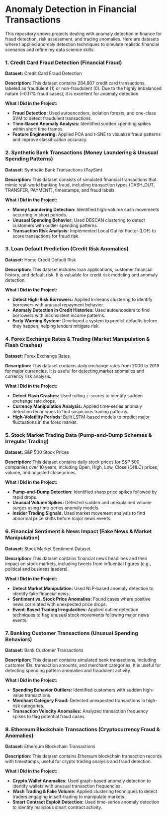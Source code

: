 # Anomaly Detection in Financial Transactions

This repository shows projects dealing with anomaly detection in finance for fraud detection, risk assessment, and trading anomalies. Here are datasets where I applied anomaly detection techniques to simulate realistic financial scenarios and refine my data science skills.

### 1. Credit Card Fraud Detection (Financial Fraud)

**Dataset:** Credit Card Fraud Detection

**Description:** This dataset contains 284,807 credit card transactions, labeled as fraudulent (1) or non-fraudulent (0). Due to the highly imbalanced nature (~0.17% fraud cases), it is excellent for anomaly detection.

**What I Did in the Project:**

- **Fraud Detection:** Used autoencoders, isolation forests, and one-class SVM to detect fraudulent transactions.
- **Time-Based Anomaly Analysis:** Identified sudden spending spikes within short time frames.
- **Feature Engineering:** Applied PCA and t-SNE to visualize fraud patterns and improve classification accuracy.

### 2. Synthetic Bank Transactions (Money Laundering & Unusual Spending Patterns)

**Dataset:** Synthetic Bank Transactions (PaySim)

**Description:** This dataset consists of simulated financial transactions that mimic real-world banking fraud, including transaction types (CASH_OUT, TRANSFER, PAYMENT), timestamps, and fraud labels.

**What I Did in the Project:**

- **Money Laundering Detection:** Identified high-volume cash movements occurring in short periods.
- **Unusual Spending Behavior:** Used DBSCAN clustering to detect customers with outlier spending patterns.
- **Transaction Risk Analysis:** Implemented Local Outlier Factor (LOF) to score transactions for fraud risk.

### 3. Loan Default Prediction (Credit Risk Anomalies)

**Dataset:** Home Credit Default Risk

**Description:** This dataset includes loan applications, customer financial history, and default risk. It is valuable for credit risk modeling and anomaly detection.

**What I Did in the Project:**

- **Detect High-Risk Borrowers:** Applied k-means clustering to identify borrowers with unusual repayment behavior.
- **Anomaly Detection in Credit Histories:** Used autoencoders to find borrowers with inconsistent income patterns.
- **Early Warning System:** Developed a system to predict defaults before they happen, helping lenders mitigate risk.

### 4. Forex Exchange Rates & Trading (Market Manipulation & Flash Crashes)

**Dataset:** Forex Exchange Rates

**Description:** This dataset contains daily exchange rates from 2000 to 2019 for major currencies. It is useful for detecting market anomalies and currency risk analysis.

**What I Did in the Project:**

- **Detect Flash Crashes:** Used rolling z-scores to identify sudden exchange rate drops.
- **Currency Manipulation Analysis:** Applied time-series anomaly detection techniques to find suspicious trading patterns.
- **High-Volatility Periods:** Built LSTM-based models to predict major fluctuations in the forex market.

### 5. Stock Market Trading Data (Pump-and-Dump Schemes & Irregular Trading)

**Dataset:** S&P 500 Stock Prices

**Description:** This dataset contains daily stock prices for S&P 500 companies over 10 years, including Open, High, Low, Close (OHLC) prices, volume, and adjusted close prices.

**What I Did in the Project:**

- **Pump-and-Dump Detection:** Identified sharp price spikes followed by rapid drops.
- **Unusual Volume Spikes:** Detected sudden and unexplained volume surges using time-series anomaly models.
- **Insider Trading Signals:** Used market movement analysis to find abnormal price shifts before major news events.

### 6. Financial Sentiment & News Impact (Fake News & Market Manipulation)

**Dataset:** Stock Market Sentiment Dataset

**Description:** This dataset contains financial news headlines and their impact on stock markets, including tweets from influential figures (e.g., political and business leaders).

**What I Did in the Project:**

- **Detect Market Manipulation:** Used NLP-based anomaly detection to identify fake financial news.
- **Sentiment vs. Stock Price Anomalies:** Found cases where positive news correlated with unexpected price drops.
- **Event-Based Trading Irregularities:** Applied outlier detection techniques to flag unusual stock movements following major news events.

### 7. Banking Customer Transactions (Unusual Spending Behaviors)

**Dataset:** Bank Customer Transactions

**Description:** This dataset contains simulated bank transactions, including customer IDs, transaction amounts, and merchant categories. It is useful for detecting spending pattern anomalies and fraudulent activity.

**What I Did in the Project:**

- **Spending Behavior Outliers:** Identified customers with sudden high-value transactions.
- **Merchant Category Fraud:** Detected unexpected transactions in high-risk categories.
- **Transaction Velocity Anomalies:** Analyzed transaction frequency spikes to flag potential fraud cases.

### 8. Ethereum Blockchain Transactions (Cryptocurrency Fraud & Anomalies)

**Dataset:** Ethereum Blockchain Transactions

**Description:** This dataset contains Ethereum blockchain transaction records with timestamps, useful for crypto trading analysis and fraud detection.

**What I Did in the Project:**

- **Crypto Wallet Anomalies:** Used graph-based anomaly detection to identify wallets with unusual transaction frequencies.
- **Wash Trading & Fake Volume:** Applied clustering techniques to detect traders engaging in self-trading to manipulate markets.
- **Smart Contract Exploit Detection:** Used time-series anomaly detection to identify malicious smart contract activity.

